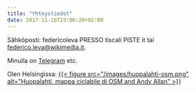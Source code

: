 ```yaml
---
title: "Yhteystiedot"
date: 2017-11-16T23:06:20+02:00
---
```

Sähköposti: federicoleva PRESSO tiscali PISTE it tai federico.leva@wikimedia.it.

Minulla on [Telegram](https://www.telegram.org/) etc.

Olen Helsingissa:
[{{< figure src="/images/huopalahti-osm.png" alt="Huopalahti, mappa ciclabile di OSM and Andy Allan" >}}](https://www.openstreetmap.org/#map=14/60.2193/24.8942)
